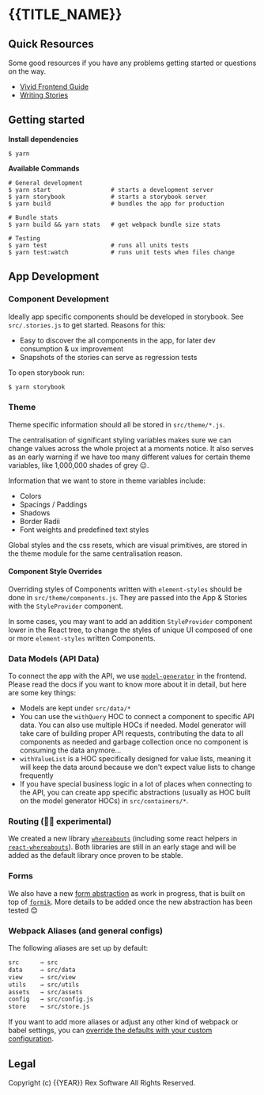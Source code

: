 # {{TITLE_NAME}}

## Quick Resources

Some good resources if you have any problems getting started or questions on the way.

- [Vivid Frontend Guide](https://vivid.surge.sh/)
- [Writing Stories](https://storybook.js.org/basics/writing-stories/)

## Getting started

**Install dependencies**

```shell
$ yarn
```

**Available Commands**

```shell
# General development
$ yarn start                 # starts a development server
$ yarn storybook             # starts a storybook server
$ yarn build                 # bundles the app for production

# Bundle stats
$ yarn build && yarn stats   # get webpack bundle size stats

# Testing
$ yarn test                  # runs all units tests
$ yarn test:watch            # runs unit tests when files change
```

## App Development

### Component Development

Ideally app specific components should be developed in storybook. See `src/.stories.js` to get started. Reasons for this:

- Easy to discover the all components in the app, for later dev consumption & ux improvement
- Snapshots of the stories can serve as regression tests

To open storybook run:

```bash
$ yarn storybook
```

### Theme

Theme specific information should all be stored in `src/theme/*.js`.

The centralisation of significant styling variables makes sure we can change values across the whole project at a moments notice. It also serves as an early warning if we have too many different values for certain theme variables, like 1,000,000 shades of grey 😉.

Information that we want to store in theme variables include:

- Colors
- Spacings / Paddings
- Shadows
- Border Radii
- Font weights and predefined text styles

Global styles and the css resets, which are visual primitives, are stored in the theme module for the same centralisation reason.

#### Component Style Overrides

Overriding styles of Components written with `element-styles` should be done in `src/theme/components.js`. They are passed into the App & Stories with the `StyleProvider` component.

In some cases, you may want to add an addition `StyleProvider` component lower in the React tree, to change the styles of unique UI composed of one or more `element-styles` written Components.

### Data Models (API Data)

To connect the app with the API, we use [`model-generator`](https://vivid.surge.sh/data/model-generator/) in the frontend. Please read the docs if you want to know more about it in detail, but here are some key things:

- Models are kept under `src/data/*`
- You can use the `withQuery` HOC to connect a component to specific API data. You can also use multiple HOCs if needed. Model generator will take care of building proper API requests, contributing the data to all components as needed and garbage collection once no component is consuming the data anymore...
- `withValueList` is a HOC specifically designed for value lists, meaning it will keep the data around because we don't expect value lists to change frequently
- If you have special business logic in a lot of places when connecting to the API, you can create app specific abstractions (usually as HOC built on the model generator HOCs) in `src/containers/*`.

### Routing (👩‍🔬 experimental)

We created a new library [`whereabouts`](https://github.com/rexlabsio/vivid/tree/master/modules/whereabouts) (including some react helpers in [`react-whereabouts`](https://github.com/rexlabsio/vivid/tree/master/components/react-whereabouts)). Both libraries are still in an early stage and will be added as the default library once proven to be stable.

### Forms

We also have a new [form abstraction](https://github.com/rexlabsio/vivid/tree/master/components/form) as work in progress, that is built on top of [`formik`](https://github.com/jaredpalmer/formik). More details to be added once the new abstraction has been tested 😊

### Webpack Aliases (and general configs)

The following aliases are set up by default:

```bash
src      → src
data     → src/data
view     → src/view
utils    → src/utils
assets   → src/assets
config   → src/config.js
store    → src/store.js
```

If you want to add more aliases or adjust any other kind of webpack or babel settings, you can [override the defaults with your custom configuration](https://github.com/rexlabsio/vivid/tree/master/modules/plz-cli#configuration).

## Legal

Copyright (c) {{YEAR}} Rex Software All Rights Reserved.
